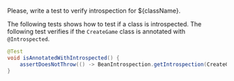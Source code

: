 Please, write a test to verify introspection for ${className}.

The following tests shows how to test if a class is introspected. The following test verifies if the `CreateGame` class is annotated with `@Introspected`.

```java
@Test
void isAnnotatedWithIntrospected() {
    assertDoesNotThrow(() -> BeanIntrospection.getIntrospection(CreateGame.class));
}
```